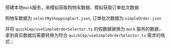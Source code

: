  搭建本地`mock`服务，来模拟获取购物车数据、模拟获取订单批次数据

 
 购物车数据为 `selectMyShoppingCart.json`, 订单批次数据为 `simpleOrder.json`

 并将 `quickCep/useSimpleOrderSelector.ts` 的假数据替换为 `mock` 服务的数据，拿到真实数据后需要转换为符合 `quickCep/useSimpleOrderSelector.ts` 需求的格式；